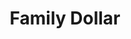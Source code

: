 ---
title: "Family Dollar"
url: /richmond/family-dollar-east-brookland-park-boulevard/
shop: variety store
---